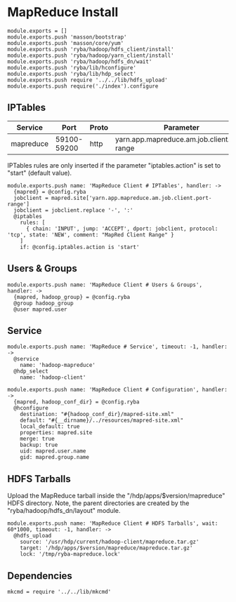 
# MapReduce Install

    module.exports = []
    module.exports.push 'masson/bootstrap'
    module.exports.push 'masson/core/yum'
    module.exports.push 'ryba/hadoop/hdfs_client/install'
    module.exports.push 'ryba/hadoop/yarn_client/install'
    module.exports.push 'ryba/hadoop/hdfs_dn/wait'
    module.exports.push 'ryba/lib/hconfigure'
    module.exports.push 'ryba/lib/hdp_select'
    module.exports.push require '../../lib/hdfs_upload'
    module.exports.push require('./index').configure

## IPTables

| Service    | Port        | Proto | Parameter                                   |
|------------|-------------|-------|---------------------------------------------|
| mapreduce  | 59100-59200 | http  | yarn.app.mapreduce.am.job.client.port-range |


IPTables rules are only inserted if the parameter "iptables.action" is set to
"start" (default value).

    module.exports.push name: 'MapReduce Client # IPTables', handler: ->
      {mapred} = @config.ryba
      jobclient = mapred.site['yarn.app.mapreduce.am.job.client.port-range']
      jobclient = jobclient.replace '-', ':'
      @iptables
        rules: [
          { chain: 'INPUT', jump: 'ACCEPT', dport: jobclient, protocol: 'tcp', state: 'NEW', comment: "MapRed Client Range" }
        ]
        if: @config.iptables.action is 'start'

## Users & Groups

    module.exports.push name: 'MapReduce Client # Users & Groups', handler: ->
      {mapred, hadoop_group} = @config.ryba
      @group hadoop_group
      @user mapred.user

## Service

    module.exports.push name: 'MapReduce # Service', timeout: -1, handler: ->
      @service
        name: 'hadoop-mapreduce'
      @hdp_select
        name: 'hadoop-client'

    module.exports.push name: 'MapReduce Client # Configuration', handler: ->
      {mapred, hadoop_conf_dir} = @config.ryba
      @hconfigure
        destination: "#{hadoop_conf_dir}/mapred-site.xml"
        default: "#{__dirname}/../resources/mapred-site.xml"
        local_default: true
        properties: mapred.site
        merge: true
        backup: true
        uid: mapred.user.name
        gid: mapred.group.name

## HDFS Tarballs

Upload the MapReduce tarball inside the "/hdp/apps/$version/mapreduce"
HDFS directory. Note, the parent directories are created by the
"ryba/hadoop/hdfs_dn/layout" module.

    module.exports.push name: 'MapReduce Client # HDFS Tarballs', wait: 60*1000, timeout: -1, handler: ->
      @hdfs_upload
        source: '/usr/hdp/current/hadoop-client/mapreduce.tar.gz'
        target: '/hdp/apps/$version/mapreduce/mapreduce.tar.gz'
        lock: '/tmp/ryba-mapreduce.lock'

## Dependencies

    mkcmd = require '../../lib/mkcmd'
